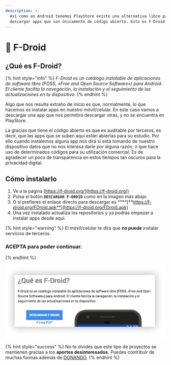 ```yaml
---
description: >-
  Así como en Android tenemos PlayStore existe una alternativa libre para poder
  descargar apps que son únicamente de código abierto. Esto es F-Droid.
---
```


# 📱 F-Droid

## ¿Qué es F-Droid?

{% hint style="info" %}
_F-Droid es un catálogo instalable de aplicaciones de software libre \(FOSS, «Free and Open Source Software»\) para Android. El cliente facilita la navegación, la instalación y el seguimiento de las actualizaciones en tu dispositivo._
{% endhint %}

Algo que nos resulta extraño de inicio es que, normalmente, lo que hacemos es instalar apps en nuestro móvil/celular. En este caso vamos a descargar una app que nos permitirá descargar otras, y no se encuentra en PlayStore.

La gracias que tiene el código abierto es que es auditable por terceros, es decir, que las apps que se suben aquí están abiertas para su estudio. Por ello cuando instalemos alguna app nos dirá si está tomando de nuestro dispositivo datos que no nos interesa darle por alguna razón, o que hace uso de determinados códigos para su utilización comercial. Es de agradecer un poco de transparencia en estos tiempos tan oscuros para la privacidad digital.

## Cómo instalarlo

1. Ve a la página [https://f-droid.org/](https://f-droid.org/)
2. Pulsa el botón **`DESCARGAR F-DROID`** como en la imagen más abajo.
3. O si prefieres el enlace directo para descargar es ****[**https://f-droid.org/FDroid.apk**](https://f-droid.org/FDroid.apk)
4. Una vez instalado actualiza los repositorios y ya podrás empezar a instalar apps desde aquí.

{% hint style="warning" %}
El móvil/celular te dirá que **no puede** instalar servicios de terceros.

### **ACEPTA para poder continuar.**
{% endhint %}

![](../.gitbook/assets/captura-de-pantalla-2019-11-23-23.55.16.png)

{% hint style="success" %}
No te olvides que este tipo de proyectos se mantienen gracias a los **aportes desinteresados.** Puedes contribuir de muchas formas además de [DONANDO](https://f-droid.org/es/contribute/).
{% endhint %}

